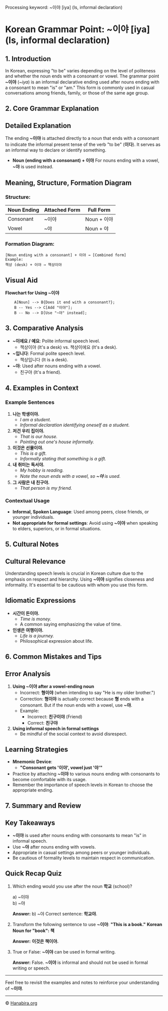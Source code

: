 Processing keyword: ~이야 [iya] (Is, informal declaration)
# Korean Grammar Point: ~이야 [iya] (Is, informal declaration)

## 1. Introduction
In Korean, expressing "to be" varies depending on the level of politeness and whether the noun ends with a consonant or vowel. The grammar point **~이야** (*~iya*) is an informal declarative ending used after nouns ending with a consonant to mean "is" or "am." This form is commonly used in casual conversations among friends, family, or those of the same age group.
## 2. Core Grammar Explanation
## Detailed Explanation
The ending **~이야** is attached directly to a noun that ends with a consonant to indicate the informal present tense of the verb "to be" (**이다**). It serves as an informal way to declare or identify something. 
- **Noun (ending with a consonant) + 이야**
For nouns ending with a vowel, **~야** is used instead.
## Meaning, Structure, Formation Diagram
### Structure:
| Noun Ending | Attached Form | Full Form   |
|-------------|---------------|-------------|
| Consonant   | ~이야          | Noun + 이야 |
| Vowel       | ~야           | Noun + 야   |
### Formation Diagram:
```
[Noun ending with a consonant] + 이야 → [Combined form]
Example:
책상 (desk) + 이야 → 책상이야
```
## Visual Aid
**Flowchart for Using ~이야**
```
    A[Noun] --> B{Does it end with a consonant?};
    B -- Yes --> C[Add "이야"];
    B -- No --> D[Use "~야" instead];
```
## 3. Comparative Analysis
- **~이에요 / 예요**: Polite informal speech level.
  - 책상이야 (It's a desk) vs. 책상이에요 (It's a desk).
- **~입니다**: Formal polite speech level.
  - 책상입니다 (It is a desk).
- **~야**: Used after nouns ending with a vowel.
  - 친구야 (It's a friend).
## 4. Examples in Context
### Example Sentences
1. **나는 학생이야.**
   - *I am a student.*
   - *Informal declaration identifying oneself as a student.*
2. **저건 우리 집이야.**
   - *That is our house.*
   - *Pointing out one's house informally.*
3. **이것은 선물이야.**
   - *This is a gift.*
   - *Informally stating that something is a gift.*
4. **내 취미는 독서야.**
   - *My hobby is reading.*
   - *Note the noun ends with a vowel, so **~야** is used.*
5. **그 사람은 내 친구야.**
   - *That person is my friend.*
### Contextual Usage
- **Informal, Spoken Language**: Used among peers, close friends, or younger individuals.
- **Not appropriate for formal settings**: Avoid using **~이야** when speaking to elders, superiors, or in formal situations.
## 5. Cultural Notes
## Cultural Relevance
Understanding speech levels is crucial in Korean culture due to the emphasis on respect and hierarchy. Using **~이야** signifies closeness and informality. It's essential to be cautious with whom you use this form.
## Idiomatic Expressions
- **시간이 돈이야.**
  - *Time is money.*
  - A common saying emphasizing the value of time.
- **인생은 여행이야.**
  - *Life is a journey.*
  - Philosophical expression about life.
## 6. Common Mistakes and Tips
## Error Analysis
1. **Using ~이야 after a vowel-ending noun**
   - Incorrect: **형이야** (when intending to say "He is my older brother.")
   - Correction: **형이야** is actually correct because **형** ends with a consonant. But if the noun ends with a vowel, use **~야**.
   - Example:
     - Incorrect: **친구이야** (Friend)
     - Correct: **친구야**
2. **Using informal speech in formal settings**
   - Be mindful of the social context to avoid disrespect.
## Learning Strategies
- **Mnemonic Device**: 
  - **"Consonant gets '이야', vowel just '야'"**
- Practice by attaching **~이야** to various nouns ending with consonants to become comfortable with its usage.
- Remember the importance of speech levels in Korean to choose the appropriate ending.
## 7. Summary and Review
## Key Takeaways
- **~이야** is used after nouns ending with consonants to mean "is" in informal speech.
- Use **~야** after nouns ending with vowels.
- Appropriate in casual settings among peers or younger individuals.
- Be cautious of formality levels to maintain respect in communication.
## Quick Recap Quiz
1. Which ending would you use after the noun **학교** (school)?

   a) ~이야  
   b) ~야  

   **Answer:** b) ~야
   Correct sentence: **학교야**.

2. Transform the following sentence to use **~이야**:
   **"This is a book."**
   **Korean Noun for "book": 책**

   **Answer:** **이것은 책이야.**

3. True or False: **~이야** can be used in formal writing.

   **Answer:** False. **~이야** is informal and should not be used in formal writing or speech.

---
Feel free to revisit the examples and notes to reinforce your understanding of **~이야**.

---
© [Hanabira.org](https://hanabira.org)
